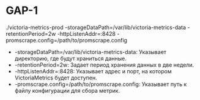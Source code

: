 # GAP-1
./victoria-metrics-prod -storageDataPath=/var/lib/victoria-metrics-data -retentionPeriod=2w -httpListenAddr=:8428 -promscrape.config=/path/to/promscrape.config


- -storageDataPath=/var/lib/victoria-metrics-data: Указывает директорию, где будут храниться данные.
- -retentionPeriod=2w: Задает период хранения данных в две недели.
- -httpListenAddr=:8428: Указывает адрес и порт, на котором VictoriaMetrics будет доступен.
- -promscrape.config=/path/to/promscrape.config: Указывает путь к файлу конфигурации для сбора метрик.
